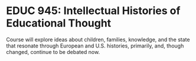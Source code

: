 # EDUC 945: Intellectual Histories of Educational Thought

Course will explore ideas about children, families, knowledge, and the state that resonate through European and U.S. histories, primarily, and, though changed, continue to be debated now.